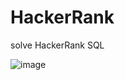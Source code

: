# HackerRank
solve HackerRank SQL

![image](https://github.com/dangdangs0/HackerRank/assets/52357071/991c6cfa-1d3d-40c2-9ba8-3e6db42bfdb8)
